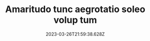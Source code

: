 ---
title: "Amaritudo tunc aegrotatio soleo volup tum"
date: 2023-03-26T21:59:38.628Z
permalink: "/amaritudo-tunc-aegrotatio-soleo-volup-tum/"
---